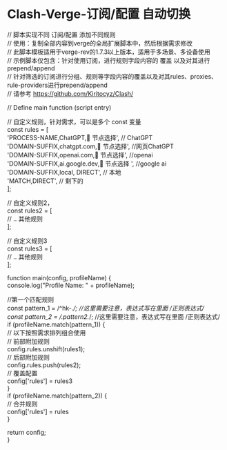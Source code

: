 # Clash-Verge-订阅/配置 自动切换

// 脚本实现不同 订阅/配置 添加不同规则  
// 使用：复制全部内容到verge的全局扩展脚本中，然后根据需求修改  
// 此脚本模板适用于verge-rev的1.7.3以上版本，适用于多场景、多设备使用  
// 示例脚本仅包含：针对使用订阅，进行规则字段内容的 覆盖 以及对其进行prepend/append  
// 针对筛选的订阅进行分组、规则等字段内容的覆盖以及对其rules、proxies、rule-providers进行prepend/append  
// 请参考 https://github.com/Kiritocyz/Clash/  

// Define main function (script entry)  

// 自定义规则，针对需求，可以是多个 const 变量  
const rules = [  
  'PROCESS-NAME,ChatGPT,🔰 节点选择', // ChatGPT  
  'DOMAIN-SUFFIX,chatgpt.com,🔰 节点选择', //网页ChatGPT  
  'DOMAIN-SUFFIX,openai.com,🔰 节点选择', //openai  
  'DOMAIN-SUFFIX,ai.google.dev,🔰 节点选择 ', //google ai  
  'DOMAIN-SUFFIX,local, DIRECT', // 本地  
  'MATCH,DIRECT', // 剩下的  
];  
  
// 自定义规则2，  
const rules2 = [  
  // .. 其他规则  
];  

// 自定义规则3  
const rules3 = [  
  // .. 其他规则  
];  
  
function main(config, profileName) {  
  console.log("Profile Name: " + profileName);  
  
  //第一个匹配规则  
  const pattern_1 = /^hk-.*/; //这里需要注意，表达式写在里面 /正则表达式/  
  const pattern_2 = /.pattern2.*/; //这里需要注意，表达式写在里面 /正则表达式/  
  if (profileName.match(pattern_1)) {  
    // 以下按照需求排列组合使用  
    // 前部附加规则  
    config.rules.unshift(rules1);  
    // 后部附加规则  
    config.rules.push(rules2);  
    // 覆盖配置  
    config['rules'] = rules3  
  }  
  if (profileName.match(pattern_2)) {  
    // 合并规则  
    config['rules'] = rules  
  }  

  return config;  
}  
